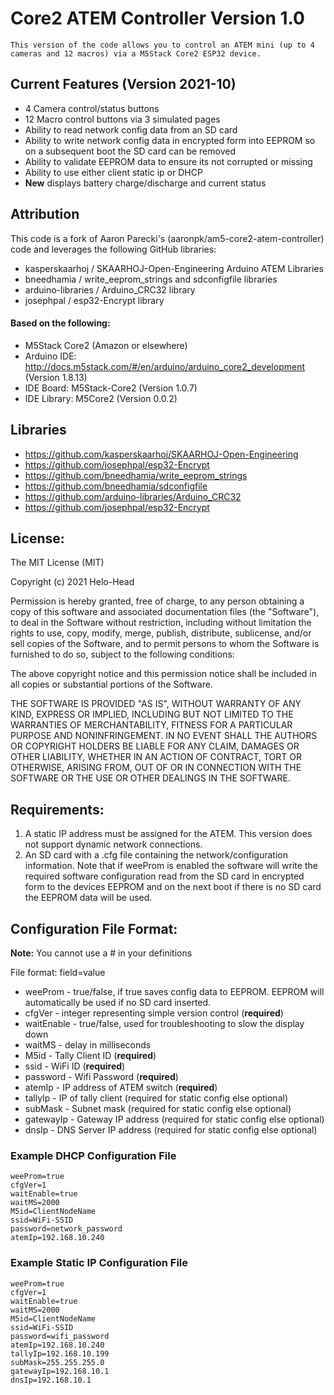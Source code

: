 # Core2 ATEM Controller Version 1.0
	This version of the code allows you to control an ATEM mini (up to 4 cameras and 12 macros) via a M5Stack Core2 ESP32 device. 

## Current Features (Version 2021-10)
- 	4 Camera control/status buttons
- 	12 Macro control buttons via 3 simulated pages
- 	Ability to read network config data from an SD card
- 	Ability to write network config data in encrypted form into EEPROM so on a subsequent boot the SD card can be removed
- 	Ability to validate EEPROM data to ensure its not corrupted or missing
- Ability to use either client static ip or DHCP
- **New** displays battery charge/discharge and current status
## Attribution

This code is a fork of Aaron Parecki's (aaronpk/am5-core2-atem-controller) code and leverages the following GitHub libraries:

- 	kasperskaarhoj / SKAARHOJ-Open-Engineering Arduino ATEM Libraries
- 	bneedhamia / write_eeprom_strings and sdconfigfile libraries
- 	arduino-libraries / Arduino_CRC32 library
- 	josephpal / esp32-Encrypt library

#### Based on the following:
- M5Stack Core2 (Amazon or elsewhere)
- Arduino IDE: http://docs.m5stack.com/#/en/arduino/arduino_core2_development (Version 1.8.13)
- IDE Board: M5Stack-Core2 (Version 1.0.7)
- IDE Library: M5Core2 (Version 0.0.2)

## Libraries
- https://github.com/kasperskaarhoj/SKAARHOJ-Open-Engineering
- https://github.com/josephpal/esp32-Encrypt
- https://github.com/bneedhamia/write_eeprom_strings
- https://github.com/bneedhamia/sdconfigfile
- https://github.com/arduino-libraries/Arduino_CRC32
- https://github.com/josephpal/esp32-Encrypt
## License:
The MIT License (MIT)

Copyright (c) 2021 Helo-Head

Permission is hereby granted, free of charge, to any person obtaining a copy of this software and associated documentation files (the "Software"), to deal in the Software without restriction, including without limitation the rights to use, copy, modify, merge, publish, distribute, sublicense, and/or sell copies of the Software, and to permit persons to whom the Software is furnished to do so, subject to the following conditions:

The above copyright notice and this permission notice shall be included in all copies or substantial portions of the Software.

THE SOFTWARE IS PROVIDED "AS IS", WITHOUT WARRANTY OF ANY KIND, EXPRESS OR IMPLIED, INCLUDING BUT NOT LIMITED TO THE WARRANTIES OF MERCHANTABILITY, FITNESS FOR A PARTICULAR PURPOSE AND NONINFRINGEMENT. IN NO EVENT SHALL THE AUTHORS OR COPYRIGHT HOLDERS BE LIABLE FOR ANY CLAIM, DAMAGES OR OTHER LIABILITY, WHETHER IN AN ACTION OF CONTRACT, TORT OR OTHERWISE, ARISING FROM, OUT OF OR IN CONNECTION WITH THE SOFTWARE OR THE USE OR OTHER DEALINGS IN THE SOFTWARE.

## Requirements:
1. A static IP address must be assigned for the ATEM. This version does not support dynamic network connections. 
2. An SD card with a .cfg file containing the network/configuration information. Note that if weeProm is enabled the software will write the required software configuration read from the SD card in encrypted form to the devices EEPROM and on the next boot if there is no SD card the EEPROM data will be used. 

## Configuration File Format:
**Note:** You cannot use a # in your definitions

File format: field=value

- weeProm - true/false, if true saves config data to EEPROM. EEPROM will automatically be used if no SD card inserted.
- cfgVer - integer representing simple version control (**required**)
- waitEnable - true/false, used for troubleshooting to slow the display down
- waitMS - delay in milliseconds
- M5id - Tally Client ID (**required**)
- ssid - WiFi ID (**required**)
- password - Wifi Password (**required**)
- atemIp - IP address of ATEM switch (**required**)
- tallyIp - IP of tally client (required for static config else optional)
- subMask - Subnet mask (required for static config else optional)
- gatewayIp - Gateway IP address (required for static config else optional)
- dnsIp - DNS Server IP address (required for static config else optional)

### 	 Example DHCP Configuration File
	weeProm=true
	cfgVer=1
	waitEnable=true
	waitMS=2000
	M5id=ClientNodeName
	ssid=WiFi-SSID
	password=network_password
	atemIp=192.168.10.240

### 	 Example Static IP Configuration File
	weeProm=true
	cfgVer=1
	waitEnable=true
	waitMS=2000
	M5id=ClientNodeName
	ssid=WiFi-SSID
	password=wifi_password
	atemIp=192.168.10.240
	tallyIp=192.168.10.199
	subMask=255.255.255.0
	gatewayIp=192.168.10.1
	dnsIp=192.168.10.1
